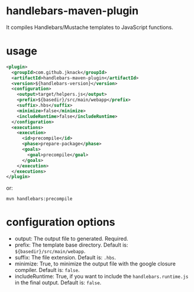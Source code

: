 handlebars-maven-plugin
======

It compiles Handlebars/Mustache templates to JavaScript functions.

usage
======

```xml
<plugin>
  <groupId>com.github.jknack</groupId>
  <artifactId>handlebars-maven-plugin</artifactId>
  <version>${handlebars-version}</version>
  <configuration>
    <output>target/helpers.js</output>
    <prefix>${basedir}/src/main/webapp</prefix>
    <suffix>.hbs</suffix>
    <minimize>false</minimize>
    <includeRuntime>false</includeRuntime>
  </configuration>
  <executions>
    <execution>
      <id>precompile</id>
      <phase>prepare-package</phase>
      <goals>
        <goal>precompile</goal>
      </goals>
    </execution>
  </executions>
</plugin>
```

or:

```
mvn handlebars:precompile
```

configuration options
======

* output: The output file to generated. Required.
* prefix: The template base directory. Default is: ```${basedir}/src/main/webapp```.
* suffix: The file extension. Default is: ```.hbs```.
* minimize: True, to minimize the output file with the google closure compiler. Default is: ```false```.
* includeRuntime: True, if you want to include the ```handlebars.runtime.js``` in the final output. Default is: ```false```.
